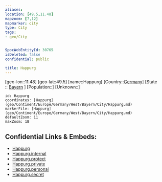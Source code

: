 ```yaml
---
aliases: 
location: [49.5,11.48]
mapzoom: [7,12] 
mapmarker: city 
type: City
tags:
- geo/City


SpocWebEntityId: 30765
isDeleted: false
confidential: public

title: Happurg
---
```

[geo-lon::11.48]
[geo-lat::49.5]
[name::Happurg]
[Country::[Germany](geo/Continent/Europe/Germany.md)]
[State :: [Bayern](geo/Continent/Europe/Germany/West/Bayern.md) ]
[Population::]
[Unknown::]


```leaflet
id: Happurg
coordinates: [Happurg](geo/Continent/Europe/Germany/West/Bayern/City/Happurg.md)
markerFile: [Happurg](geo/Continent/Europe/Germany/West/Bayern/City/Happurg.md)
defaultZoom: 11 
maxZoom: 18
```


## Confidential Links & Embeds: 
- [Happurg](../../../../../../../../_public/geo/Continent/Europe/Germany/West/Bayern/City/Happurg.md) 
- [Happurg.internal](../../../../../../../../_internal/geo/Continent/Europe/Germany/West/Bayern/City/Happurg.internal.md) 
- [Happurg.protect](../../../../../../../../_protect/geo/Continent/Europe/Germany/West/Bayern/City/Happurg.protect.md) 
- [Happurg.private](../../../../../../../../_private/geo/Continent/Europe/Germany/West/Bayern/City/Happurg.private.md) 
- [Happurg.personal](../../../../../../../../_personal/geo/Continent/Europe/Germany/West/Bayern/City/Happurg.personal.md) 
- [Happurg.secret](../../../../../../../../_secret/geo/Continent/Europe/Germany/West/Bayern/City/Happurg.secret.md) 
